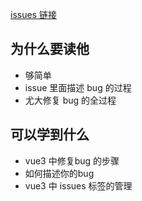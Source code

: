 
[issues 链接](https://github.com/vuejs/vue-next/issues/4986)


## 为什么要读他
- 够简单
- issue 里面描述 bug 的过程
- 尤大修复 bug 的全过程

## 可以学到什么
- vue3 中修复bug 的步骤
- 如何描述你的bug
- vue3 中 issues 标签的管理

